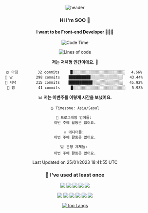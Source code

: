 <div align="center">
  
  ![header](https://capsule-render.vercel.app/api?type=waving&color=auto&height=300&section=header&text=SOO'S%20GITHUB&fontSize=90)
  
   ### Hi I'm SOO 👋
  
   #### I want to be Front-end Developer 👩🏻‍💻
  
   <!--START_SECTION:waka-->
![Code Time](http://img.shields.io/badge/Code%20Time-356%20hrs%202%20mins-blue)

![Lines of code](https://img.shields.io/badge/%EC%A0%80%EB%8A%94%20%EC%97%AC%ED%83%9C%EA%B9%8C%EC%A7%80%20-1%20Million%20%EC%A4%84%EC%9D%98%20%EC%BD%94%EB%93%9C%EB%A5%BC%20%EC%9E%91%EC%84%B1%ED%96%88%EC%96%B4%EC%9A%94.-blue)

**저는 저녁형 인간이에요. 🦉** 

```text
🌞 아침         32 commits     █░░░░░░░░░░░░░░░░░░░░░░░░   4.66% 
🌆 낮　         298 commits    ██████████░░░░░░░░░░░░░░░   43.44% 
🌃 저녁         315 commits    ███████████░░░░░░░░░░░░░░   45.92% 
🌙 밤　         41 commits     █░░░░░░░░░░░░░░░░░░░░░░░░   5.98%

```


📊 **저는 이번주를 이렇게 시간을 보냈어요.** 

```text
⌚︎ Timezone: Asia/Seoul

💬 프로그래밍 언어들: 
이번 주에 활동은 없어요.

🔥 에디터들: 
이번 주에 활동은 없어요.

💻 운영 체제들: 
이번 주에 활동은 없어요.

```


 Last Updated on 25/01/2023 18:41:55 UTC
<!--END_SECTION:waka-->
  
   ### 🌱 I've used at least once
  
  <img src="https://img.shields.io/badge/React-61DAFB?style=flat-square&logo=React&logoColor=white"/></a>
  <img src="https://img.shields.io/badge/Typescript-3178C6?style=flat-square&logo=TypeScript&logoColor=white"/></a>
  <img src="https://img.shields.io/badge/HTML-E34F26?style=flat-square&logo=html5&logoColor=white"/></a>
  <img src="https://img.shields.io/badge/CSS-1572B6?style=flat-square&logo=css3&logoColor=white"/></a>
  <img src="https://img.shields.io/badge/Node.js-339933?style=flat-square&logo=Node.js&logoColor=white"/></a>
  
  <img src="https://img.shields.io/badge/Express-000000?style=flat-square&logo=Express&logoColor=white"/></a>
  <img src="https://img.shields.io/badge/MongoDB-47A248?style=flat-square&logo=MongoDB&logoColor=white"/></a>
  <img src="https://img.shields.io/badge/Pug-A86454?style=flat-square&logo=Pug&logoColor=white"/></a>
  <img src="https://img.shields.io/badge/Python-3776AB?style=flat-square&logo=Python&logoColor=white"/></a>
  <img src="https://img.shields.io/badge/Java-007396?style=flat-square&logo=Java&logoColor=white"/></a>
  <img src="https://img.shields.io/badge/C-A8B9CC?style=flat-square&logo=C&logoColor=white"/></a>




   [![Top Langs](https://github-readme-stats.vercel.app/api/top-langs/?username=aubepluieh3&layout=compact)](https://github.com/aubepluieh3/github-readme-stats)

</div>
